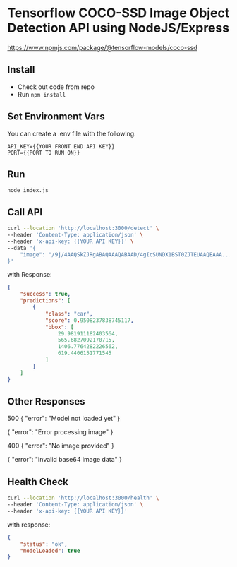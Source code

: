 # Tensorflow COCO-SSD Image Object Detection API using NodeJS/Express

https://www.npmjs.com/package/@tensorflow-models/coco-ssd

## Install

* Check out code from repo
* Run `npm install`

## Set Environment Vars

You can create a .env file with the following:

```
API_KEY={{YOUR FRONT END API KEY}}
PORT={{PORT TO RUN ON}}
```

## Run

`node index.js`

## Call API

```bash
curl --location 'http://localhost:3000/detect' \
--header 'Content-Type: application/json' \
--header 'x-api-key: {{YOUR API KEY}}' \
--data '{
	"image": "/9j/4AAQSkZJRgABAQAAAQABAAD/4gIcSUNDX1BST0ZJTEUAAQEAAA...HFTtbiPCiSTAHrRoAiJsv/Z"
}'
```

with Response:

```json
{
    "success": true,
    "predictions": [
        {
            "class": "car",
            "score": 0.9508237838745117,
            "bbox": [
                29.981911182403564,
                565.6827092170715,
                1406.7764282226562,
                619.4406151771545
            ]
        }
    ]
}
```

## Other Responses

500
{
  "error": "Model not loaded yet"
}

{
  "error": "Error processing image"
}

400
{
  "error": "No image provided"
}

{
  "error": "Invalid base64 image data"
}

## Health Check

```bash
curl --location 'http://localhost:3000/health' \
--header 'Content-Type: application/json' \
--header 'x-api-key: {{YOUR API KEY}}'
```

with response:

```json
{
    "status": "ok",
    "modelLoaded": true
}
```